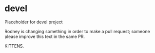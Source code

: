 devel
=====

Placeholder for devel project

Rodney is changing something in order to make a pull request; someone please improve this text in the same PR.

KITTENS.

